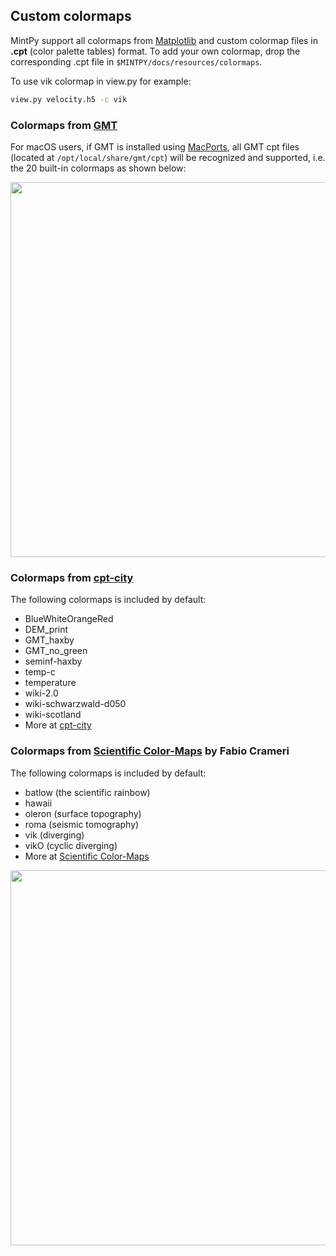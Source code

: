## Custom colormaps

MintPy support all colormaps from [Matplotlib](https://matplotlib.org/3.1.0/tutorials/colors/colormaps.html) and custom colormap files in **.cpt** (color palette tables) format. To add your own colormap, drop the corresponding .cpt file in `$MINTPY/docs/resources/colormaps`.

To use vik colormap in view.py for example:

```bash
view.py velocity.h5 -c vik
```

### Colormaps from [GMT](http://www.soest.hawaii.edu/gmt/) ###

For macOS users, if GMT is installed using [MacPorts](https://www.macports.org), all GMT cpt files (located at `/opt/local/share/gmt/cpt`) will be recognized and supported, i.e. the 20 built-in colormaps as shown below:

<p align="left">
  <img width="600" src="https://www-k12.atmos.washington.edu/~ovens/gmt/doc/html/GMT_Docs/img277.png">
</p>

### Colormaps from [cpt-city](http://soliton.vm.bytemark.co.uk/pub/cpt-city/views/totp-cpt.html) ###

The following colormaps is included by default:

+ BlueWhiteOrangeRed
+ DEM_print
+ GMT_haxby
+ GMT_no_green
+ seminf-haxby
+ temp-c
+ temperature
+ wiki-2.0
+ wiki-schwarzwald-d050
+ wiki-scotland
+ More at [cpt-city](http://soliton.vm.bytemark.co.uk/pub/cpt-city/views/totp-cpt.html)

### Colormaps from [Scientific Color-Maps](http://www.fabiocrameri.ch/colourmaps.php) by Fabio Crameri ###

The following colormaps is included by default:

+ batlow (the scientific rainbow)
+ hawaii
+ oleron (surface topography)
+ roma (seismic tomography)
+ vik (diverging)
+ vikO (cyclic diverging)
+ More at [Scientific Color-Maps](http://www.fabiocrameri.ch/colourmaps.php)

<p align="left">
  <img width="600" src="http://www.fabiocrameri.ch/resources/ScientificColourMaps_FabioCrameriCompact.png">
</p>
